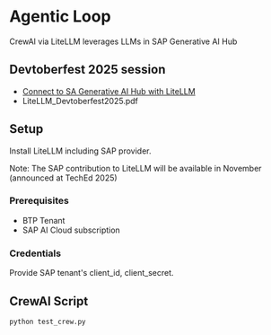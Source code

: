 # Agentic Loop
CrewAI via LiteLLM leverages LLMs in SAP Generative AI Hub

## Devtoberfest 2025 session
* [Connect to SA Generative AI Hub with LiteLLM](https://www.youtube.com/live/UZz6Eh2XOog)
* LiteLLM_Devtoberfest2025.pdf

## Setup
Install LiteLLM including SAP provider.

Note: The SAP contribution to LiteLLM will be available in November (announced at TechEd 2025)

### Prerequisites
* BTP Tenant
* SAP AI Cloud subscription

### Credentials
Provide SAP tenant's client_id, client_secret.

## CrewAI Script
```
python test_crew.py
```


